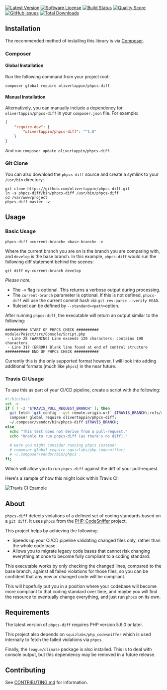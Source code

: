 [![Latest Version](https://img.shields.io/github/tag/olivertappin/phpcs-diff.svg?style=flat&label=release)](https://github.com/olivertappin/phpcs-diff/tags)
[![Software License](https://img.shields.io/badge/license-MIT-brightgreen.svg?style=flat)](LICENSE.md)
[![Build Status](https://travis-ci.org/olivertappin/phpcs-diff.svg?branch=master)](https://travis-ci.org/olivertappin/phpcs-diff)
[![Quality Score](https://img.shields.io/scrutinizer/g/olivertappin/phpcs-diff.svg?style=flat)](https://scrutinizer-ci.com/g/olivertappin/phpcs-diff)
[![GitHub issues](https://img.shields.io/github/issues/olivertappin/phpcs-diff.svg)](https://github.com/olivertappin/phpcs-diff/issues)
[![Total Downloads](https://img.shields.io/packagist/dt/olivertappin/phpcs-diff.svg?style=flat)](https://packagist.org/packages/olivertappin/phpcs-diff)

## Installation

The recommended method of installing this library is via [Composer](https://getcomposer.org/).

### Composer

#### Global Installation

Run the following command from your project root:

    composer global require olivertappin/phpcs-diff

#### Manual Installation

Alternatively, you can manually include a dependency for `olivertappin/phpcs-diff` in your `composer.json` file. For example:

```json
{
    "require-dev": {
        "olivertappin/phpcs-diff": "^1.0"
    }
}
```

And run `composer update olivertappin/phpcs-diff`.

### Git Clone

You can also download the `phpcs-diff` source and create a symlink to your `/usr/bin` directory:

    git clone https://github.com/olivertappin/phpcs-diff.git
    ln -s phpcs-diff/bin/phpcs-diff /usr/bin/phpcs-diff
    cd /var/www/project
    phpcs-diff master -v

## Usage

### Basic Usage

```shell
phpcs-diff <current-branch> <base-branch> -v
```

Where the current branch you are on is the branch you are comparing with, and `develop` is the base branch. In this example, `phpcs-diff` would run the following diff statement behind the scenes:

```shell
git diff my-current-branch develop
```

_Please note:_
- The `-v` flag is optional. This returns a verbose output during processing.
- The `current-branch` parameter is optional. If this is not defined, `phpcs-diff` will use the current commit hash via `git rev-parse --verify HEAD`.
- Ruleset can be defined by `--standard=<path>`option.

After running `phpcs-diff`, the executable will return an output similar to the following:

```
########## START OF PHPCS CHECK ##########
module/Poject/src/Console/Script.php
 - Line 28 (WARNING) Line exceeds 120 characters; contains 190 characters
 - Line 317 (ERROR) Blank line found at end of control structure
########### END OF PHPCS CHECK ###########
```

Currently this is the only supported format however, I will look into adding additional formats (much like `phpcs`) in the near future.

### Travis CI Usage

To use this as part of your CI/CD pipeline, create a script with the following:

```bash
#!/bin/bash
set -e
if [ ! -z "$TRAVIS_PULL_REQUEST_BRANCH" ]; then
  git fetch `git config --get remote.origin.url` $TRAVIS_BRANCH\:refs/remotes/origin/$TRAVIS_BRANCH;
  composer global require olivertappin/phpcs-diff;
  ~/.composer/vendor/bin/phpcs-diff $TRAVIS_BRANCH;
else
  echo "This test does not derive from a pull-request."
  echo "Unable to run phpcs-diff (as there's no diff)."

  # Here you might consider running phpcs instead:
  # composer global require squizlabs/php_codesniffer;
  # ~/.composer/vendor/bin/phpcs .
fi;
```

Which will allow you to run `phpcs-diff` against the diff of your pull-request.

Here's a sample of how this might look within Travis CI:

![Travis CI Example](https://user-images.githubusercontent.com/9773040/70551339-43bcfc00-1b6f-11ea-90c7-bc660e8dea28.png)

## About
`phpcs-diff` detects violations of a defined set of coding standards based on a `git diff`. It uses `phpcs` from the [PHP_CodeSniffer](https://github.com/squizlabs/PHP_CodeSniffer) project.

This project helps by achieving the following:
- Speeds up your CI/CD pipeline validating changed files only, rather than the whole code base.
- Allows you to migrate legacy code bases that cannot risk changing everything at once to become fully compliant to a coding standard.

This executable works by only checking the changed lines, compared to the base branch, against all failed violations for those files, so you can be confident that any new or changed code will be compliant.

This will hopefully put you in a position where your codebase will become more compliant to that coding standard over time, and maybe you will find the resource to eventually change everything, and just run `phpcs` on its own.

## Requirements

The latest version of `phpcs-diff` requires PHP version 5.6.0 or later.

This project also depends on `squizlabs/php_codesniffer` which is used internally to fetch the failed violations via `phpcs`.

Finally, the `league/climate` package is also installed. This is to deal with console output, but this dependency may be removed in a future release.

## Contributing

See [CONTRIBUTING.md](CONTRIBUTING.md) for information.
